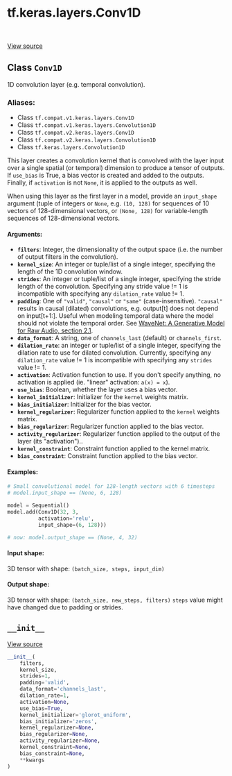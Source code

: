 <div itemscope itemtype="http://developers.google.com/ReferenceObject">
<meta itemprop="name" content="tf.keras.layers.Conv1D" />
<meta itemprop="path" content="Stable" />
<meta itemprop="property" content="__init__"/>
</div>

# tf.keras.layers.Conv1D

<!-- Insert buttons -->

<table class="tfo-notebook-buttons tfo-api" align="left">
</table>

<a target="_blank" href="/code/stable/tensorflow/python/keras/layers/convolutional.py">View source</a>



## Class `Conv1D`

<!-- Start diff -->
1D convolution layer (e.g. temporal convolution).



### Aliases:

* Class `tf.compat.v1.keras.layers.Conv1D`
* Class `tf.compat.v1.keras.layers.Convolution1D`
* Class `tf.compat.v2.keras.layers.Conv1D`
* Class `tf.compat.v2.keras.layers.Convolution1D`
* Class `tf.keras.layers.Convolution1D`


<!-- Placeholder for "Used in" -->

This layer creates a convolution kernel that is convolved
with the layer input over a single spatial (or temporal) dimension
to produce a tensor of outputs.
If `use_bias` is True, a bias vector is created and added to the outputs.
Finally, if `activation` is not `None`,
it is applied to the outputs as well.

When using this layer as the first layer in a model,
provide an `input_shape` argument
(tuple of integers or `None`, e.g.
`(10, 128)` for sequences of 10 vectors of 128-dimensional vectors,
or `(None, 128)` for variable-length sequences of 128-dimensional vectors.

#### Arguments:


* <b>`filters`</b>: Integer, the dimensionality of the output space
  (i.e. the number of output filters in the convolution).
* <b>`kernel_size`</b>: An integer or tuple/list of a single integer,
  specifying the length of the 1D convolution window.
* <b>`strides`</b>: An integer or tuple/list of a single integer,
  specifying the stride length of the convolution.
  Specifying any stride value != 1 is incompatible with specifying
  any `dilation_rate` value != 1.
* <b>`padding`</b>: One of `"valid"`, `"causal"` or `"same"` (case-insensitive).
  `"causal"` results in causal (dilated) convolutions, e.g. output[t]
  does not depend on input[t+1:]. Useful when modeling temporal data
  where the model should not violate the temporal order.
  See [WaveNet: A Generative Model for Raw Audio, section
    2.1](https://arxiv.org/abs/1609.03499).
* <b>`data_format`</b>: A string,
  one of `channels_last` (default) or `channels_first`.
* <b>`dilation_rate`</b>: an integer or tuple/list of a single integer, specifying
  the dilation rate to use for dilated convolution.
  Currently, specifying any `dilation_rate` value != 1 is
  incompatible with specifying any `strides` value != 1.
* <b>`activation`</b>: Activation function to use.
  If you don't specify anything, no activation is applied
  (ie. "linear" activation: `a(x) = x`).
* <b>`use_bias`</b>: Boolean, whether the layer uses a bias vector.
* <b>`kernel_initializer`</b>: Initializer for the `kernel` weights matrix.
* <b>`bias_initializer`</b>: Initializer for the bias vector.
* <b>`kernel_regularizer`</b>: Regularizer function applied to
  the `kernel` weights matrix.
* <b>`bias_regularizer`</b>: Regularizer function applied to the bias vector.
* <b>`activity_regularizer`</b>: Regularizer function applied to
  the output of the layer (its "activation")..
* <b>`kernel_constraint`</b>: Constraint function applied to the kernel matrix.
* <b>`bias_constraint`</b>: Constraint function applied to the bias vector.


#### Examples:

```python
# Small convolutional model for 128-length vectors with 6 timesteps
# model.input_shape == (None, 6, 128)

model = Sequential()
model.add(Conv1D(32, 3, 
          activation='relu', 
          input_shape=(6, 128)))

# now: model.output_shape == (None, 4, 32)
```



#### Input shape:

3D tensor with shape: `(batch_size, steps, input_dim)`



#### Output shape:

3D tensor with shape: `(batch_size, new_steps, filters)`
  `steps` value might have changed due to padding or strides.


<h2 id="__init__"><code>__init__</code></h2>

<a target="_blank" href="/code/stable/tensorflow/python/keras/layers/convolutional.py">View source</a>

``` python
__init__(
    filters,
    kernel_size,
    strides=1,
    padding='valid',
    data_format='channels_last',
    dilation_rate=1,
    activation=None,
    use_bias=True,
    kernel_initializer='glorot_uniform',
    bias_initializer='zeros',
    kernel_regularizer=None,
    bias_regularizer=None,
    activity_regularizer=None,
    kernel_constraint=None,
    bias_constraint=None,
    **kwargs
)
```






